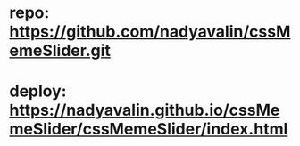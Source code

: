 # repo: https://github.com/nadyavalin/cssMemeSlider.git
# deploy: https://nadyavalin.github.io/cssMemeSlider/cssMemeSlider/index.html